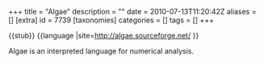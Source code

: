 +++
title = "Algae"
description = ""
date = 2010-07-13T11:20:42Z
aliases = []
[extra]
id = 7739
[taxonomies]
categories = []
tags = []
+++

{{stub}}
{{language
|site=http://algae.sourceforge.net/
}}

Algae is an interpreted language for numerical analysis.
